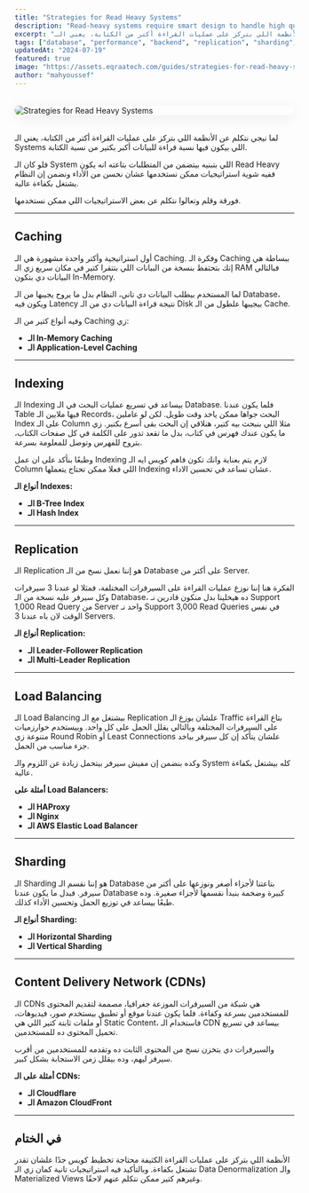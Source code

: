 ```yaml
---
title: "Strategies for Read Heavy Systems"
description: "Read-heavy systems require smart design to handle high query loads efficiently. This guide explores strategies like caching, read replicas, denormalization, and materialized views to boost performance and scalability."
excerpt: "لما نيجي نتكلم عن الأنظمة اللي بتركز على عمليات القراءة أكتر من الكتابة، يعني الـ Systems اللي بيكون فيها نسبة قراءة للبيانات أكبر بكتير من نسبة الكتابة، ففيه شوية استراتيجيات ممكن نستخدمها عشان نحسن من الأداء."
tags: ["database", "performance", "backend", "replication", "sharding", "caching", "cdn", "distributed-systems", "system-design"]
updatedAt: "2024-07-19"
featured: true
image: "https://assets.eqraatech.com/guides/strategies-for-read-heavy-systems.png"
author: "mahyoussef"
---
```


<img src="https://assets.eqraatech.com/guides/strategies-for-read-heavy-systems.png" alt="Strategies for Read Heavy Systems" ondragstart="return false;" oncontextmenu="return false;" style="display: block; margin: 2rem auto; border-radius: 1rem; box-shadow: 0 4px 24px 0 rgba(0,0,0,0.08);" />

لما نيجي نتكلم عن الأنظمة اللي بتركز على عمليات القراءة أكتر من الكتابة، يعني الـ Systems اللي بيكون فيها نسبة قراءة للبيانات أكبر بكتير من نسبة الكتابة.

فلو كان الـ System اللي بتبنيه بيتضمن من المتطلبات بتاعته انه يكون Read Heavy ففيه شوية استراتيجيات ممكن نستخدمها عشان نحسن من الأداء ونضمن إن النظام يشتغل بكفاءة عالية.

فورقة وقلم وتعالوا نتكلم عن بعض الاستراتيجيات اللي ممكن نستخدمها.

---

## Caching

أول استراتيجية وأكتر واحدة مشهورة هي الـ Caching. وفكرة الـ Caching ببساطة هي إنك بتحتفظ بنسخة من البيانات اللي بتتقرا كتير في مكان سريع زي الـ RAM فبالتالي البيانات دي بتكون In-Memory.

لما المستخدم بيطلب البيانات دي تاني، النظام بدل ما يروح يجيبها من الـ Database، ويكون فيه Latency نتيجة قراءة البيانات دي من الـ Disk بيجيبها علطول من الـ Cache.

وفيه أنواع كتير من الـ Caching زي:

- **الـ In-Memory Caching**
- **الـ Application-Level Caching**

---

## Indexing

الـ Indexing بيساعد في تسريع عمليات البحث في الـ Database. فلما يكون عندنا Table فيها ملايين الـ Records، البحث جواها ممكن ياخد وقت طويل. لكن لو عاملين Index على الـ Column مثلا اللي بنبحث بيه كتير، هنلاقي إن البحث بقى أسرع بكتير. زي ما يكون عندك فهرس في كتاب، بدل ما تقعد تدور على الكلمة في كل صفحات الكتاب، بتروح للفهرس وتوصل للمعلومة بسرعة.

وطبعًا بنأكد على ان عمل Indexing لازم يتم بعناية وانك تكون فاهم كويس ايه الـ Column اللي فعلا ممكن تحتاج يتعملها Indexing عشان تساعد في تحسين الاداء.

**أنواع الـ Indexes:**

- **الـ B-Tree Index**
- **الـ Hash Index**

---

## Replication

الـ Replication هو إننا نعمل نسخ من الـ Database على أكتر من Server.

الفكرة هنا إننا نوزع عمليات القراءة على السيرفرات المختلفة، فمثلا لو عندنا 3 سيرفرات وكل سيرفر عليه نسخة من الـ Database، ده هيخلينا بدل منكون قادرين نـ Support 1,000 Read Query من Server واحد نـ Support 3,000 Read Queries في نفس الوقت لان باه عندنا 3 Servers.

**أنواع الـ Replication:**

- **الـ Leader-Follower Replication**
- **الـ Multi-Leader Replication**

---

## Load Balancing

الـ Load Balancing بيشتغل مع الـ Replication علشان يوزع الـ Traffic بتاع القراءة على السيرفرات المختلفة وبالتالي يقلل الحمل على كل واحد. وبيستخدم خوارزميات متنوعة زي Round Robin أو Least Connections علشان يتأكد إن كل سيرفر بياخد جزء مناسب من الحمل.

وكده بنضمن إن مفيش سيرفر بيتحمل زيادة عن اللزوم والـ System كله بيشتغل بكفاءة عالية.

**أمثلة على Load Balancers:**

- **الـ HAProxy**
- **الـ Nginx**
- **الـ AWS Elastic Load Balancer**

---

## Sharding

الـ Sharding هو إننا نقسم الـ Database بتاعتنا لأجزاء أصغر ونوزعها على أكتر من سيرفر. فبدل ما يكون عندنا Database كبيرة وضخمة بنبدأ نقسمها لأجزاء صغيرة. وده طبعًا بيساعد في توزيع الحمل وتحسين الأداء كذلك.

**أنواع الـ Sharding:**

- **الـ Horizontal Sharding**
- **الـ Vertical Sharding**

---

## Content Delivery Network (CDNs)

الـ CDNs هي شبكة من السيرفرات الموزعة جغرافيا، مصممة لتقديم المحتوى للمستخدمين بسرعة وكفاءة. فلما يكون عندنا موقع أو تطبيق بيستخدم صور، فيديوهات، أو ملفات ثابتة كتير اللي هي Static Content، فاستخدام الـ CDN بيساعد في تسريع تحميل المحتوى ده للمستخدمين.

والسيرفرات دي بتخزن نسخ من المحتوى الثابت ده وتقدمه للمستخدمين من أقرب سيرفر ليهم، وده بيقلل زمن الاستجابة بشكل كبير.

**أمثلة على الـ CDNs:**

- **الـ Cloudflare**
- **الـ Amazon CloudFront**

---

## في الختام

الأنظمة اللي بتركز على عمليات القراءة الكثيفة محتاجة تخطيط كويس جدًا علشان تقدر تشتغل بكفاءة. وبالتأكيد فيه استراتيجيات تانية كمان زي الـ Data Denormalization والـ Materialized Views وغيرهم كتير ممكن نتكلم عنهم لاحقًا.